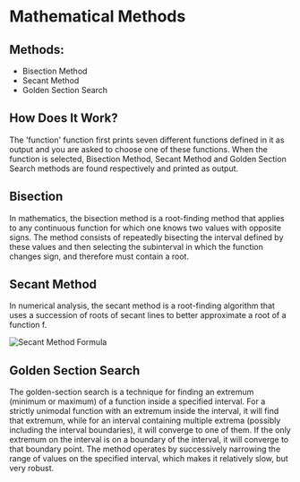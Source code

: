 # **Mathematical Methods**

## Methods:
- Bisection Method
- Secant Method
- Golden Section Search

## How Does It Work?
  The 'function' function first prints seven different functions defined in it as output and you are asked to choose one of these functions. When the function is selected, Bisection Method, Secant Method and Golden Section Search methods are found respectively and printed as output.

## Bisection
  In mathematics, the bisection method is a root-finding method that applies to any continuous function for which one knows two values with opposite signs. The method consists of repeatedly bisecting the interval defined by these values and then selecting the subinterval in which the function changes sign, and therefore must contain a root. 

## Secant Method
  In numerical analysis, the secant method is a root-finding algorithm that uses a succession of roots of secant lines to better approximate a root of a function f. 

![Secant Method Formula](https://github.com/aliemirozen/mathematical_methods/assets/115935357/30ceca23-cc09-49c4-be4d-6e2f4452e120)

## Golden Section Search
  The golden-section search is a technique for finding an extremum (minimum or maximum) of a function inside a specified interval. For a strictly unimodal function with an extremum inside the interval, it will find that extremum, while for an interval containing multiple extrema (possibly including the interval boundaries), it will converge to one of them. If the only extremum on the interval is on a boundary of the interval, it will converge to that boundary point. The method operates by successively narrowing the range of values on the specified interval, which makes it relatively slow, but very robust.

